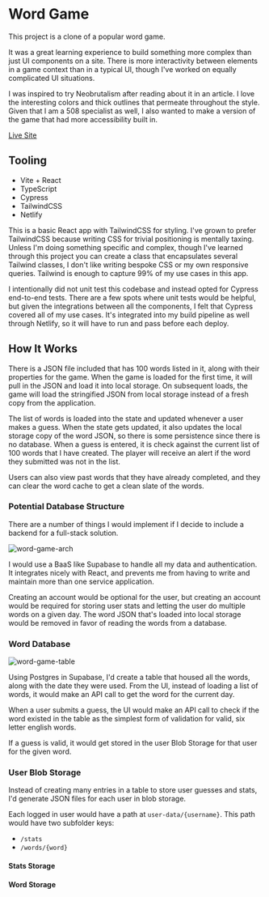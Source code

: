 # Word Game

This project is a clone of a popular word game. 

It was a great learning experience to build something more complex than just UI components on a site. There is more interactivity between elements in a game context than in a typical UI, though I've worked on equally complicated UI situations.

I was inspired to try Neobrutalism after reading about it in an article. I love the interesting colors and thick outlines that permeate throughout the style. Given that I am a 508 specialist as well, I also wanted to make a version of the game that had more accessibility built in.

[Live Site](https://agriffith-word-game.netlify.app/)

## Tooling

- Vite + React
- TypeScript
- Cypress
- TailwindCSS
- Netlify

This is a basic React app with TailwindCSS for styling. I've grown to prefer TailwindCSS because writing CSS for trivial positioning is mentally taxing. Unless I'm doing something specific and complex, though I've learned through this project you can create a class that encapsulates several Tailwind classes, I don't like writing bespoke CSS or my own responsive queries. Tailwind is enough to capture 99% of my use cases in this app.

I intentionally did not unit test this codebase and instead opted for Cypress end-to-end tests. There are a few spots where unit tests would be helpful, but given the integrations between all the components, I felt that Cypress covered all of my use cases. It's integrated into my build pipeline as well through Netlify, so it will have to run and pass before each deploy.

## How It Works

There is a JSON file included that has 100 words listed in it, along with their properties for the game. When the game is loaded for the first time, it will pull in the JSON and load it into local storage. On subsequent loads, the game will load the stringified JSON from local storage instead of a fresh copy from the application.

The list of words is loaded into the state and updated whenever a user makes a guess. When the state gets updated, it also updates the local storage copy of the word JSON, so there is some persistence since there is no database. When a guess is entered, it is check against the current list of 100 words that I have created. The player will receive an alert if the word they submitted was not in the list.

Users can also view past words that they have already completed, and they can clear the word cache to get a clean slate of the words.

### Potential Database Structure

There are a number of things I would implement if I decide to include a backend for a full-stack solution.

![word-game-arch](https://github.com/user-attachments/assets/d03db5fa-3a74-43eb-b412-44106eb4403e)

I would use a BaaS like Supabase to handle all my data and authentication. It integrates nicely with React, and prevents me from having to write and maintain more than one service application.

Creating an account would be optional for the user, but creating an account would be required for storing user stats and letting the user do multiple words on a given day. The word JSON that's loaded into local storage would be removed in favor of reading the words from a database.

### Word Database

![word-game-table](https://github.com/user-attachments/assets/97b6ac93-24f0-4c37-bd59-e01262bd1356)

Using Postgres in Supabase, I'd create a table that housed all the words, along with the date they were used. From the UI, instead of loading a list of words, it would make an API call to get the word for the current day.

When a user submits a guess, the UI would make an API call to check if the word existed in the table as the simplest form of validation for valid, six letter english words.

If a guess is valid, it would get stored in the user Blob Storage for that user for the given word.

### User Blob Storage

Instead of creating many entries in a table to store user guesses and stats, I'd generate JSON files for each user in blob storage. 

Each logged in user would have a path at `user-data/{username}`. This path would have two subfolder keys:

- `/stats`
- `/words/{word}`

#### Stats Storage

#### Word Storage

